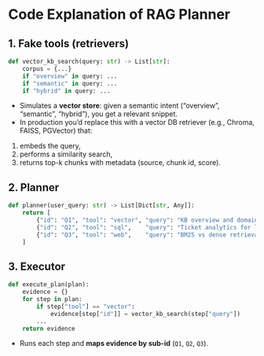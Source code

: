 # Code Explanation of RAG Planner
## 1. Fake tools (retrievers)
```python
def vector_kb_search(query: str) -> List[str]:
    corpus = {...}
    if "overview" in query: ...
    if "semantic" in query: ...
    if "hybrid" in query: ...

```
- Simulates a **vector store**: given a semantic intent (“overview”, “semantic”, “hybrid”), you get a relevant snippet.
- In production you’d replace this with a vector DB retriever (e.g., Chroma, FAISS, PGVector) that:
1. embeds the query,
2. performs a similarity search,
3. returns top-k chunks with metadata (source, chunk id, score).
## 2. Planner
```python
def planner(user_query: str) -> List[Dict[str, Any]]:
    return [
        {"id": "Q1", "tool": "vector", "query": "KB overview and domains"},
        {"id": "Q2", "tool": "sql",    "query": "Ticket analytics for last 6 months (mix, paraphrase rate)"},
        {"id": "Q3", "tool": "web",    "query": "BM25 vs dense retrieval for FAQs; evidence on hybrid"}
    ]

```

## 3. Executor
```python
def execute_plan(plan):
    evidence = {}
    for step in plan:
        if step["tool"] == "vector":
            evidence[step["id"]] = vector_kb_search(step["query"])
        ...
    return evidence

```
- Runs each step and **maps evidence by sub-id** (`Q1`, `Q2`, `Q3`).